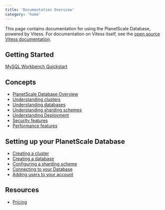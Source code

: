```yaml
---
title: 'Documentation Overview'
category: 'home'
---
```


This page contains documentation for using the PlanetScale Database, powered by Vitess. For documentation on Vitess itself, see the [open source Vitess documentation](http://vitess.io/docs).

<!-- Should this contain a link out to the Slack or other support channels? -->

## Getting Started

[MySQL Workbench Quickstart](mysql-workbench-quickstart)

## Concepts

+ [PlanetScale Database Overview](db-overview) <!-- (Introducing PlanetScale database) -->
+ [Understanding clusters](understanding-clusters)
+ [Understanding databases](understanding-databases)
+ [Understanding sharding schemes](understanding-sharding-schemes) <!-- We may want a separate doc for sharding concepts. -->
+ [Understanding Deployment](understanding-deployment)
+ [Security features](security-features)
+ [Performance features](performance-features)

## Setting up your PlanetScale Database

+ [Creating a cluster](creating-cluster)
+ [Creating a database](creating-database)
+ [Configuring a sharding scheme](configuring-sharding)
+ [Connecting to your Database](connecting-to-db)
+ [Adding users to your account](adding-users)

## Resources

+ [Pricing](pricing)